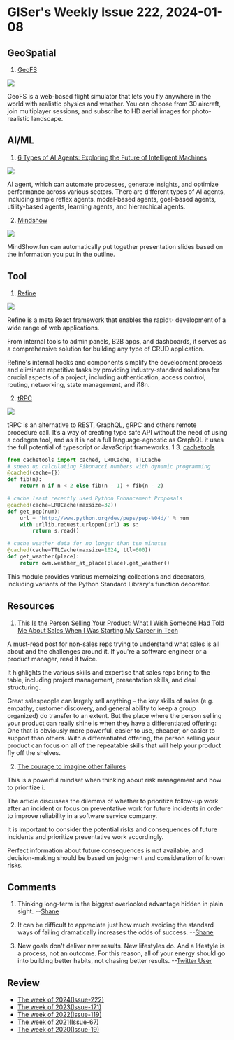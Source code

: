 # GISer's Weekly Issue 222, 2024-01-08

## GeoSpatial

1. [GeoFS](https://www.geo-fs.com/geofs.php)

![](https://imgs.zhubai.love/8934360326fa4cc4a780c59442e4757d_2192261542853668864.png)

GeoFS is a web-based flight simulator that lets you fly anywhere in the world with realistic physics and weather. You can choose from 30 aircraft, join multiplayer sessions, and subscribe to HD aerial images for photo-realistic landscape.

## AI/ML

1. [6 Types of AI Agents: Exploring the Future of Intelligent Machines](https://www.simform.com/blog/types-of-ai-agents/)

![](https://www.simform.com/wp-content/uploads/2023/07/Learning-Agent.png)

AI agent, which can automate processes, generate insights, and optimize performance across various sectors. There are different types of AI agents, including simple reflex agents, model-based agents, goal-based agents, utility-based agents, learning agents, and hierarchical agents.

2. [Mindshow](https://www.mindshow.fun/)

![](https://ph-files.imgix.net/e144c66a-5ef3-4f64-a07d-53da3d9bc27a.jpeg?auto=compress&codec=mozjpeg&cs=strip&auto=format&fm=pjpg&w=1076&h=644&fit=max&dpr=1)

MindShow.fun can automatically put together presentation slides based on the information you put in the outline.

## Tool

1. [Refine](https://github.com/refinedev/refine)

![](https://camo.githubusercontent.com/ea73364f3029a62f991b58aa6872945b13c7560adcff6692f99eba84c8e867c0/68747470733a2f2f726566696e652e616d73332e63646e2e6469676974616c6f6365616e7370616365732e636f6d2f776562736974652f7374617469632f696d672f6e65772d6469616772616d2e6a7067)

Refine is a meta React framework that enables the rapid✨ development of a wide range of web applications.

From internal tools to admin panels, B2B apps, and dashboards, it serves as a comprehensive solution for building any type of CRUD application.

Refine's internal hooks and components simplify the development process and eliminate repetitive tasks by providing industry-standard solutions for crucial aspects of a project, including authentication, access control, routing, networking, state management, and i18n.

2. [tRPC](https://trpc.io/)

![](https://camo.githubusercontent.com/71e5b599406ae18a7f4b8fe8675be31376eb188971950f0c8afb907343fd4633/68747470733a2f2f6173736574732e747270632e696f2f7777772f7631302f7631302d6461726b2d6c616e6473636170652e676966)

tRPC is an alternative to REST, GraphQL, gRPC and others remote procedure call. It’s a way of creating type safe API without the need of using a codegen tool, and as it is not a full language-agnostic as GraphQL it uses the full potential of typescript or JavaScript frameworks.
1 3. [cachetools](https://github.com/tkem/cachetools)

```python
from cachetools import cached, LRUCache, TTLCache
# speed up calculating Fibonacci numbers with dynamic programming
@cached(cache={})
def fib(n):
    return n if n < 2 else fib(n - 1) + fib(n - 2)

# cache least recently used Python Enhancement Proposals
@cached(cache=LRUCache(maxsize=32))
def get_pep(num):
    url = 'http://www.python.org/dev/peps/pep-%04d/' % num
    with urllib.request.urlopen(url) as s:
        return s.read()

# cache weather data for no longer than ten minutes
@cached(cache=TTLCache(maxsize=1024, ttl=600))
def get_weather(place):
    return owm.weather_at_place(place).get_weather()
```

This module provides various memoizing collections and decorators, including variants of the Python Standard Library's function decorator.

## Resources

1. [This Is the Person Selling Your Product: What I Wish Someone Had Told Me About Sales When I Was Starting My Career in Tech](https://blog.staysaasy.com/p/this-is-the-person-selling-your-product)

A must-read post for non-sales reps trying to understand what sales is all about and the challenges around it. If you're a software engineer or a product manager, read it twice.

It highlights the various skills and expertise that sales reps bring to the table, including project management, presentation skills, and deal structuring.

Great salespeople can largely sell anything – the key skills of sales (e.g. empathy, customer discovery, and general ability to keep a group organized) do transfer to an extent. But the place where the person selling your product can really shine is when they have a differentiated offering: One that is obviously more powerful, easier to use, cheaper, or easier to support than others. With a differentiated offering, the person selling your product can focus on all of the repeatable skills that will help your product fly off the shelves.

2. [The courage to imagine other failures](https://surfingcomplexity.blog/2023/12/22/the-courage-to-imagine-other-failures/)

This is a powerful mindset when thinking about risk management and how to prioritize i.

The article discusses the dilemma of whether to prioritize follow-up work after an incident or focus on preventative work for future incidents in order to improve reliability in a software service company.

It is important to consider the potential risks and consequences of future incidents and prioritize preventative work accordingly.

Perfect information about future consequences is not available, and decision-making should be based on judgment and consideration of known risks.

## Comments

1. Thinking long-term is the biggest overlooked advantage hidden in plain sight.
   --[Shane](https://fs.blog/brain-food/january-7-2024/)

2. It can be difficult to appreciate just how much avoiding the standard ways of failing dramatically increases the odds of success.
   --[Shane](https://fs.blog/brain-food/january-7-2024/)

3. New goals don't deliver new results. New lifestyles do. And a lifestyle is a process, not an outcome. For this reason, all of your energy should go into building better habits, not chasing better results.
   --[Twitter User](https://twitter.com/JamesClear/status/1742971849015738434)

## Review

- [The week of 2024(Issue-222)](../2024/issue-22.md)
- [The week of 2023(Issue-171)](../2023/issue-171.md)
- [The week of 2022(Issue-119)](../2022/issue-119.md)
- [The week of 2021(Issue-67)](../2021/issue-67.md)
- [The week of 2020(Issue-19)](../2020/issue-19.md)
